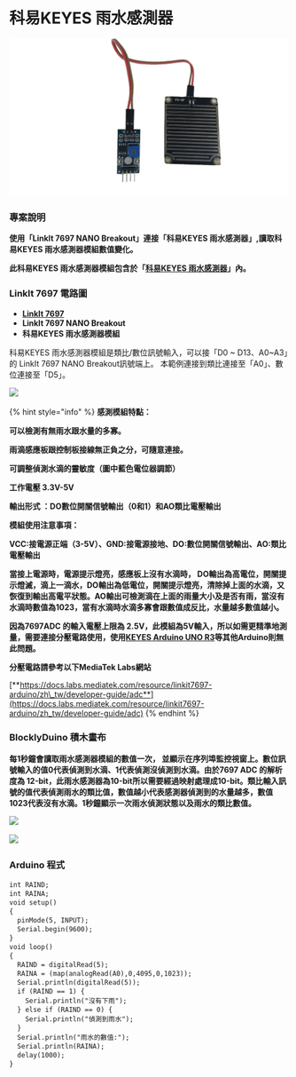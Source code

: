 # 科易KEYES 雨水感測器

![](../.gitbook/assets/mo-zu-tu-pian-1.png)

### **專案說明**

**使用「LinkIt 7697 NANO Breakout」連接「科易KEYES 雨水感測器」,讀取科易KEYES 雨水感測器模組數值變化。**

**此科易KEYES 雨水感測器模組包含於「**[**科易KEYES 雨水感測器**](https://robotkingdom.com.tw/product/keyes-%e9%9b%a8%e6%b0%b4%e6%84%9f%e6%b8%ac%e5%99%a8/)**」內。**

### **LinkIt 7697 電路圖**

* [**LinkIt 7697**](https://www.robotkingdom.com.tw/product/linkit-7697/)
* **LinkIt 7697 NANO Breakout**
* **科易KEYES 雨水感測器模組**

科易KEYES 雨水感測器模組是類比/數位訊號輸入，可以接「D0 ~ D13、A0~A3」的 LinkIt 7697 NANO Breakout訊號端上。 本範例連接到類比連接至「A0」、數位連接至「D5」。

![](https://lh4.googleusercontent.com/Pt71XdE4TZzFjUOV0mP7uxkU-bdHPXxHTLDhdUyW-zgB4T_Fw_h2Gzn5KDcCB0OMCCt1DBuqtImO-lc5JYcO4FFulBPo7I_aFfrxBAOmN398V6mGYkHxecq65ha1rk77oLD0VGtd)

{% hint style="info" %}
**感測模組特點：**

**可以檢測有無雨水跟水量的多寡。**

**雨滴感應板跟控制板接線無正負之分，可隨意連接。**

**可調整偵測水滴的靈敏度（圖中藍色電位器調節）**

**工作電壓 3.3V-5V**

**輸出形式 ：DO數位開關信號輸出（0和1）和AO類比電壓輸出**

**模組使用注意事項：**

**VCC:接電源正端（3-5V）、GND:接電源接地、DO:數位開關信號輸出、AO:類比電壓輸出**

**當接上電源時，電源提示燈亮，感應板上沒有水滴時， DO輸出為高電位，開關提示燈滅，滴上一滴水，DO輸出為低電位，開關提示燈亮，清除掉上面的水滴，又恢復到輸出高電平狀態。AO輸出可檢測滴在上面的雨量大小及是否有雨，當沒有水滴時數值為1023，當有水滴時水滴多寡會跟數值成反比，水量越多數值越小。**

**因為7697ADC 的輸入電壓上限為 2.5V，此模組為5V輸入，所以如需更精準地測量，需要連接分壓電路使用，使用**[**KEYES Arduino UNO R3**](https://www.robotkingdom.com.tw/product/keyes-uno-r3/)**等其他Arduino則無此問題。**

**分壓電路請參考以下MediaTek Labs網站**

[**https://docs.labs.mediatek.com/resource/linkit7697-arduino/zh\_tw/developer-guide/adc**](https://docs.labs.mediatek.com/resource/linkit7697-arduino/zh_tw/developer-guide/adc)
{% endhint %}

### **BlocklyDuino 積木畫布**

**每1秒鐘會讀取雨水感測器模組的數值一次， 並顯示在序列埠監控視窗上。數位訊號輸入的值0代表偵測到水滴、1代表偵測沒偵測到水滴。由於7697 ADC 的解析度為 12-bit，此雨水感測器為10-bit所以需要經過映射處理成10-bit。類比輸入訊號的值代表偵測雨水的類比值，數值越小代表感測器偵測到的水量越多，數值1023代表沒有水滴。1秒鐘顯示一次雨水偵測狀態以及雨水的類比數值。**

![](https://lh5.googleusercontent.com/ZHUlfSVywHlm4H8yqUN5j-nMa5nh8_Kgm3l253Jn0lv10dJnyDmx9A_gxGZTRvK_5R9g9pEHpSERAMk1S5WKH9wqhTS7bTMtKehWRf5VkBfdndPf2CauHh_StnjebFqdzCpL4Je8)

![](https://lh5.googleusercontent.com/FIwSg0ZQCY8hUCW4Jtv4Fpb2n1W4L04L8WLabMfg3QSdPkCBSlI044nLxngJEH86o6e0TfpZ_J32Tem9DeUfpqceQk8KI5h2VTq0f79ZvaDt894MWETjCpm_azxh6J0Y-n99bhhX)

### **Arduino 程式**

```text
int RAIND;
int RAINA;
void setup()
{
  pinMode(5, INPUT);
  Serial.begin(9600);
}
void loop()
{
  RAIND = digitalRead(5);
  RAINA = (map(analogRead(A0),0,4095,0,1023));
  Serial.println(digitalRead(5));
  if (RAIND == 1) {
    Serial.println("沒有下雨");
  } else if (RAIND == 0) {
    Serial.println("偵測到雨水");
  }
  Serial.println("雨水的數值:");
  Serial.println(RAINA);
  delay(1000);
}
```

